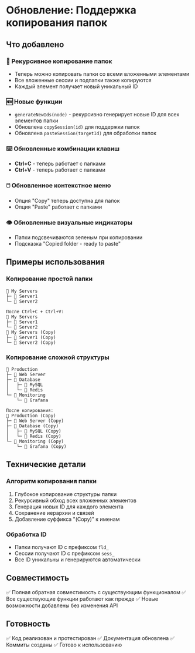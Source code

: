 # Обновление: Поддержка копирования папок

## Что добавлено

### 🔄 Рекурсивное копирование папок
- Теперь можно копировать папки со всеми вложенными элементами
- Все вложенные сессии и подпапки также копируются
- Каждый элемент получает новый уникальный ID

### 🆕 Новые функции
- `generateNewIds(node)` - рекурсивно генерирует новые ID для всех элементов папки
- Обновлена `copySession(id)` для поддержки папок
- Обновлена `pasteSession(targetId)` для обработки папок

### ⌨️ Обновленные комбинации клавиш
- **Ctrl+C** - теперь работает с папками
- **Ctrl+V** - теперь работает с папками

### 🖱️ Обновленное контекстное меню
- Опция "Copy" теперь доступна для папок
- Опция "Paste" работает с папками

### 👁️ Обновленные визуальные индикаторы
- Папки подсвечиваются зеленым при копировании
- Подсказка "Copied folder - ready to paste"

## Примеры использования

### Копирование простой папки
```
📁 My Servers
├─ 🔗 Server1
└─ 🔗 Server2

После Ctrl+C + Ctrl+V:
📁 My Servers
├─ 🔗 Server1
└─ 🔗 Server2
📁 My Servers (Copy)
├─ 🔗 Server1 (Copy)
└─ 🔗 Server2 (Copy)
```

### Копирование сложной структуры
```
📁 Production
├─ 🔗 Web Server
├─ 📁 Database
│   ├─ 🔗 MySQL
│   └─ 🔗 Redis
└─ 📁 Monitoring
    └─ 🔗 Grafana

После копирования:
📁 Production (Copy)
├─ 🔗 Web Server (Copy)
├─ 📁 Database (Copy)
│   ├─ 🔗 MySQL (Copy)
│   └─ 🔗 Redis (Copy)
└─ 📁 Monitoring (Copy)
    └─ 🔗 Grafana (Copy)
```

## Технические детали

### Алгоритм копирования папки
1. Глубокое копирование структуры папки
2. Рекурсивный обход всех вложенных элементов
3. Генерация новых ID для каждого элемента
4. Сохранение иерархии и связей
5. Добавление суффикса "(Copy)" к именам

### Обработка ID
- Папки получают ID с префиксом `fld_`
- Сессии получают ID с префиксом `sess_`
- Все ID уникальны и генерируются автоматически

## Совместимость

✅ Полная обратная совместимость с существующим функционалом
✅ Все существующие функции работают как прежде
✅ Новые возможности добавлены без изменения API

## Готовность

✅ Код реализован и протестирован
✅ Документация обновлена
✅ Коммиты созданы
✅ Готово к использованию
